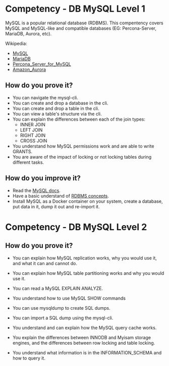 # Competency - DB MySQL Level 1
MySQL is a popular relational database (RDBMS). This compentency covers MySQL and MySQL-like and compatible databases (EG: Percona-Server, MariaDB, Aurora, etc).

Wikipedia:
- [MySQL](https://en.wikipedia.org/wiki/MySQL)
- [MariaDB](https://en.wikipedia.org/wiki/MariaDB)
- [Percona_Server_for_MySQL](https://en.wikipedia.org/wiki/Percona_Server_for_MySQL)
- [Amazon_Aurora](https://en.wikipedia.org/wiki/Amazon_Aurora)

## How do you prove it?
- You can navigate the mysql-cli.
- You can create and drop a database in the cli.
- You can create and drop a table in the cli.
- You can view a table's structure via the cli.
- You can explain the differences between each of the join types:
    - INNER JOIN
    - LEFT JOIN
    - RIGHT JOIN
    - CROSS JOIN
- You understand how MySQL permissions work and are able to write GRANTS.
- You are aware of the impact of locking or not locking tables during different tasks.

## How do you improve it?
- Read the [MySQL docs](https://dev.mysql.com/doc/refman/8.0/en/).
- Have a basic understand of [RDBMS concepts](https://www.tutorialspoint.com/sql/sql-rdbms-concepts.htm).
- Install MySQL as a Docker container on your system, create a database, put data in it, dump it out and re-import it.

# Competency - DB MySQL Level 2

## How do you prove it?
- You can explain how MySQL replication works, why you would use it, and what it can and cannot do.
- You can explain how MySQL table partitioning works and why you would use it.
- You can read a MySQL EXPLAIN ANALYZE.
- You understand how to use MySQL SHOW commands

- You can use mysqldump to create SQL dumps.
- You can import a SQL dump using the mysql-cli.
- You understand and can explain how the MySQL query cache works.
- You explain the differences between INNODB and Myisam storage engines, and the differences between row locking and table locking.
- You understand what information is in the INFORMATION_SCHEMA and how to query it.
